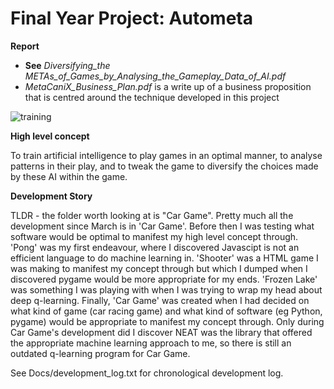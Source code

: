 # Final Year Project: Autometa

**Report**

* **See** *Diversifying_the METAs_of_Games_by_Analysing_the_Gameplay_Data_of_AI.pdf*
* *MetaCaniX_Business_Plan.pdf* is a write up of a business proposition that is centred around the technique developed in this project

![training](https://user-images.githubusercontent.com/32519220/134533370-41fa5fe2-8513-45d0-aa12-57e05fbf552a.png)

**High level concept**

To train artificial intelligence to play games in an optimal manner, to analyse patterns in their play, and to tweak the game to diversify the choices made by these AI within the game.


**Development Story**

TLDR - the folder worth looking at is "Car Game".
Pretty much all the development since March is in 'Car Game'. Before then I was testing what software would be optimal to manifest my high level concept through. 'Pong' was my first endeavour, where I discovered Javascipt is not an efficient language to do machine learning in. 'Shooter' was a HTML game I was making to manifest my concept through but which I dumped when I discovered pygame would be more appropriate for my ends. 'Frozen Lake' was something I was playing with when I was trying to wrap my head about deep q-learning. Finally, 'Car Game' was created when I had decided on what kind of game (car racing game) and what kind of software (eg Python, pygame) would be appropriate to manifest my concept through. Only during Car Game's development did I discover NEAT was the library that offered the appropriate machine learning approach to me, so there is still an outdated q-learning program for Car Game.

See Docs/development_log.txt for chronological development log.
